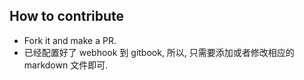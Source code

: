 ## How to contribute
* Fork it and make a PR.
* 已经配置好了 webhook 到 gitbook, 所以, 只需要添加或者修改相应的 markdown 文件即可.
